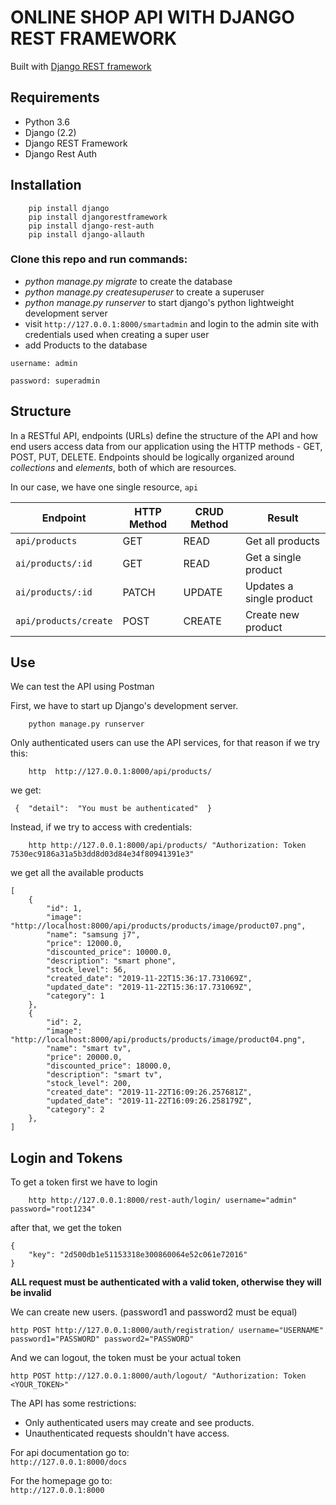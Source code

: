 # ONLINE SHOP API WITH DJANGO REST FRAMEWORK
Built with [Django REST framework](http://www.django-rest-framework.org/)

## Requirements
- Python 3.6
- Django (2.2)
- Django REST Framework
- Django Rest Auth

## Installation
```
	pip install django
	pip install djangorestframework
	pip install django-rest-auth
	pip install django-allauth
```
### Clone this repo and run commands:
 - *python manage.py migrate* to create the database
 - *python manage.py createsuperuser* to create a superuser
 - *python manage.py runserver* to start django's python lightweight development server 
 - visit ``http://127.0.0.1:8000/smartadmin`` and login to the admin site with credentials used when creating a super user
 - add Products to the database
 
 ``username: admin``
 
 ``password: superadmin``
 
 
## Structure
In a RESTful API, endpoints (URLs) define the structure of the API and how end users access data from our application using the HTTP methods - GET, POST, PUT, DELETE. Endpoints should be logically organized around _collections_ and _elements_, both of which are resources.

In our case, we have one single resource, `api`

Endpoint |HTTP Method | CRUD Method | Result
-- | -- |-- |--
`api/products` | GET | READ | Get all products
`ai/products/:id` | GET | READ |  Get a single product
`ai/products/:id` | PATCH | UPDATE | Updates a single product
`api/products/create`| POST | CREATE| Create new product  

## Use
We can test the API using Postman

First, we have to start up Django's development server.
```
	python manage.py runserver
```
Only authenticated users can use the API services, for that reason if we try this:
```
	http  http://127.0.0.1:8000/api/products/
```
we get:
```
 {  "detail":  "You must be authenticated"  }
```
Instead, if we try to access with credentials:
```
	http http://127.0.0.1:8000/api/products/ "Authorization: Token 7530ec9186a31a5b3dd8d03d84e34f80941391e3"
```
we get all the available products
```
[
    {
        "id": 1,
        "image": "http://localhost:8000/api/products/products/image/product07.png",
        "name": "samsung j7",
        "price": 12000.0,
        "discounted_price": 10000.0,
        "description": "smart phone",
        "stock_level": 56,
        "created_date": "2019-11-22T15:36:17.731069Z",
        "updated_date": "2019-11-22T15:36:17.731069Z",
        "category": 1
    },
    {
        "id": 2,
        "image": "http://localhost:8000/api/products/products/image/product04.png",
        "name": "smart tv",
        "price": 20000.0,
        "discounted_price": 18000.0,
        "description": "smart tv",
        "stock_level": 200,
        "created_date": "2019-11-22T16:09:26.257681Z",
        "updated_date": "2019-11-22T16:09:26.258179Z",
        "category": 2
    },
]
```

## Login and Tokens

To get a token first we have to login
```
	http http://127.0.0.1:8000/rest-auth/login/ username="admin" password="root1234"
```
after that, we get the token
```
{
    "key": "2d500db1e51153318e300860064e52c061e72016"
}
```
**ALL request must be authenticated with a valid token, otherwise they will be invalid**

We can create new users. (password1 and password2 must be equal)
```
http POST http://127.0.0.1:8000/auth/registration/ username="USERNAME" password1="PASSWORD" password2="PASSWORD"
```
And we can logout, the token must be your actual token
```
http POST http://127.0.0.1:8000/auth/logout/ "Authorization: Token <YOUR_TOKEN>" 
```

The API has some restrictions:
-   Only authenticated users may create and see products.
-   Unauthenticated requests shouldn't have access.

For api documentation go to:<br/>
``http://127.0.0.1:8000/docs``

For the homepage go to:<br/>
``http://127.0.0.1:8000``